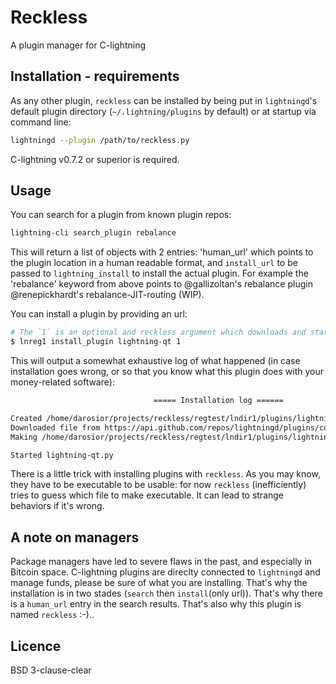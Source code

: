 # Reckless
A plugin manager for C-lightning

## Installation - requirements
As any other plugin, `reckless` can be installed by being put in `lightningd`'s default plugin directory (`~/.lightning/plugins` by default) or at startup via command line:
```bash
lightningd --plugin /path/to/reckless.py
```
C-lightning v0.7.2 or superior is required.

## Usage
You can search for a plugin from known plugin repos:
```bash
lightning-cli search_plugin rebalance
```
This will return a list of objects with 2 entries: 'human_url' which points to
the plugin location in a human readable format, and `install_url` to be passed
to `lightning_install` to install the actual plugin. For example the
'rebalance' keyword from above points to @gallizoltan's rebalance plugin
@renepickhardt's rebalance-JIT-routing (WIP).

You can install a plugin by providing an url:
```bash
# The `1` is an optional and reckless argument which downloads and start directly a plugin.
$ lnreg1 install_plugin lightning-qt 1
```
This will output a somewhat exhaustive log of what happened (in case installation goes wrong, or so that you know what this plugin does with your money-related software):
```bash
                                ===== Installation log ======

Created /home/darosior/projects/reckless/regtest/lndir1/plugins/lightning-qt directory
Downloaded file from https://api.github.com/repos/lightningd/plugins/contents/lightning-qt to /home/darosior/projects/reckless/regtest/lndir1/plugins/lightning-qt/lightning-qt
Making /home/darosior/projects/reckless/regtest/lndir1/plugins/lightning-qt/lightning-qt.py executable

Started lightning-qt.py
```

There is a little trick with installing plugins with `reckless`. As you may know, they have to be executable to be usable: for now `reckless` (inefficiently) tries to guess which file to make executable. It can lead to strange behaviors if it's wrong.

## A note on managers
Package managers have led to severe flaws in the past, and especially in Bitcoin space. C-lightning plugins are direclty connected to `lightningd` and manage funds, please be sure of what you are installing. That's why the installation is in two stades (`search` then `install`(only url)). That's why there is a `human_url` entry in the search results.
That's also why this plugin is named `reckless` :-)..

## Licence
BSD 3-clause-clear
